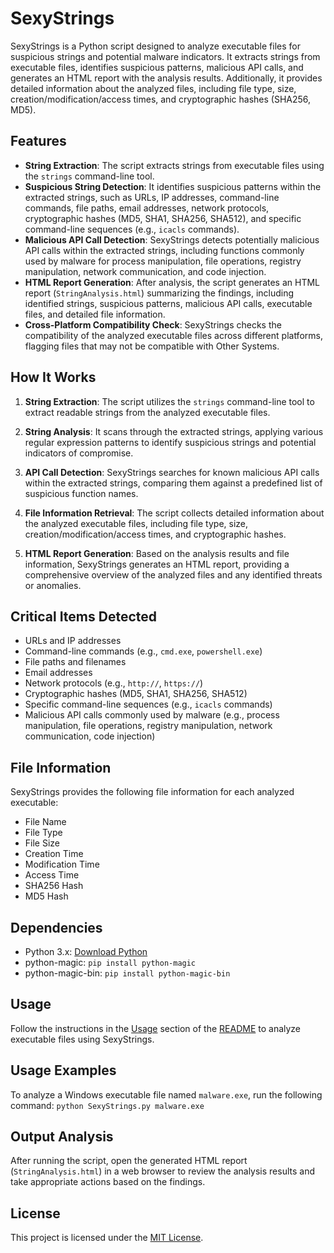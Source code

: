 # SexyStrings

SexyStrings is a Python script designed to analyze executable files for suspicious strings and potential malware indicators. It extracts strings from executable files, identifies suspicious patterns, malicious API calls, and generates an HTML report with the analysis results. Additionally, it provides detailed information about the analyzed files, including file type, size, creation/modification/access times, and cryptographic hashes (SHA256, MD5).

## Features

- **String Extraction**: The script extracts strings from executable files using the `strings` command-line tool.
- **Suspicious String Detection**: It identifies suspicious patterns within the extracted strings, such as URLs, IP addresses, command-line commands, file paths, email addresses, network protocols, cryptographic hashes (MD5, SHA1, SHA256, SHA512), and specific command-line sequences (e.g., `icacls` commands).
- **Malicious API Call Detection**: SexyStrings detects potentially malicious API calls within the extracted strings, including functions commonly used by malware for process manipulation, file operations, registry manipulation, network communication, and code injection.
- **HTML Report Generation**: After analysis, the script generates an HTML report (`StringAnalysis.html`) summarizing the findings, including identified strings, suspicious patterns, malicious API calls, executable files, and detailed file information.
- **Cross-Platform Compatibility Check**: SexyStrings checks the compatibility of the analyzed executable files across different platforms, flagging files that may not be compatible with Other Systems.

## How It Works

1. **String Extraction**: The script utilizes the `strings` command-line tool to extract readable strings from the analyzed executable files.

2. **String Analysis**: It scans through the extracted strings, applying various regular expression patterns to identify suspicious strings and potential indicators of compromise.

3. **API Call Detection**: SexyStrings searches for known malicious API calls within the extracted strings, comparing them against a predefined list of suspicious function names.

4. **File Information Retrieval**: The script collects detailed information about the analyzed executable files, including file type, size, creation/modification/access times, and cryptographic hashes.

5. **HTML Report Generation**: Based on the analysis results and file information, SexyStrings generates an HTML report, providing a comprehensive overview of the analyzed files and any identified threats or anomalies.

## Critical Items Detected

- URLs and IP addresses
- Command-line commands (e.g., `cmd.exe`, `powershell.exe`)
- File paths and filenames
- Email addresses
- Network protocols (e.g., `http://`, `https://`)
- Cryptographic hashes (MD5, SHA1, SHA256, SHA512)
- Specific command-line sequences (e.g., `icacls` commands)
- Malicious API calls commonly used by malware (e.g., process manipulation, file operations, registry manipulation, network communication, code injection)

## File Information

SexyStrings provides the following file information for each analyzed executable:

- File Name
- File Type
- File Size
- Creation Time
- Modification Time
- Access Time
- SHA256 Hash
- MD5 Hash

## Dependencies

- Python 3.x: [Download Python](https://www.python.org/downloads/)
- python-magic: `pip install python-magic`
- python-magic-bin: `pip install python-magic-bin`

## Usage

Follow the instructions in the [Usage](#usage) section of the [README](README.md) to analyze executable files using SexyStrings.

## Usage Examples

To analyze a Windows executable file named `malware.exe`, run the following command: `python SexyStrings.py malware.exe`

## Output Analysis

After running the script, open the generated HTML report (`StringAnalysis.html`) in a web browser to review the analysis results and take appropriate actions based on the findings.

## License

This project is licensed under the [MIT License](LICENSE).



